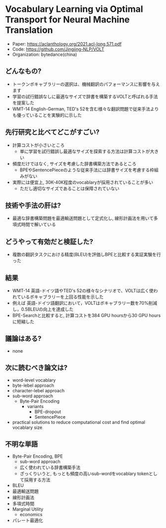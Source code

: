 # Vocabulary Learning via Optimal Transport for Neural Machine Translation
- Paper: https://aclanthology.org/2021.acl-long.571.pdf  
- Code: https://github.com/Jingjing-NLP/VOLT
- Organization: bytedance(china)

## どんなもの?
- トークンボキャブラリーの選択は、機械翻訳のパフォーマンスに影響を与えます
- 学習の試行錯誤なしに最適なサイズで辞書を構築するVOLTと呼ばれる手法を提案した
- WMT-14 English-German, TED's 52を含む様々な翻訳問題で従来手法よりも優っていることを実験的に示した

## 先行研究と比べてどこがすごい?
- 計算コストが小さいところ
  - 単に学習を試行錯誤し最適なサイズを探索する方法は計算コストが大きい
- 頻度だけではなく, サイズを考慮した辞書構築方法であるところ
  - BPEやSentencePieceのような従来手法には辞書サイズを考慮する枠組みがない
- 実際には便宜上, 30K-40K程度のvocablaryが採用されていることが多い
  - ただし適切なサイズであることは保障されていない

## 技術や手法の肝は?
- 最適な辞書構築問題を最適輸送問題として定式化し, 線形計画法を用いて多項式時間で解いている

## どうやって有効だと検証した?
- 複数の翻訳タスクにおける精度(BLEU)を評価しBPEと比較する実証実験を行った

## 結果
- WMT-14 英語-ドイツ語やTED's 52の様々なシナリオで、VOLTは広く使われているボキャブラリーを上回る性能を示した
- 例えば 英語-ドイツ語翻訳において，VOLTはボキャブラリー数を70%削減し，0.5BLEUの向上を達成した
- BPE-Searchと比較すると, 計算コストを384 GPU hoursから30 GPU hoursに短縮した

## 議論はある?
- none

## 次に読むべき論文は?
- word-level vocablary
- byte-lebel approach
- character-lebel approach
- sub-word approach
  - Byte-Pair Encoding
    - variants
      - BPE-dropout
      - SentencePiece
- practical solutions to reduce computational cost and find optimal vocablary size

## 不明な単語
- Byte-Pair Encoding, BPE
  - sub-word approach
  - 広く使われている辞書構築手法
  - ざっくりいうと, もっとも頻度の高いsub-wordをvocablary tokenとして採用する方法
- BLEU
- 最適輸送問題
- 線形計画法
- 多項式時間
- Marginal Utility
  - economics
- パレート最適化

